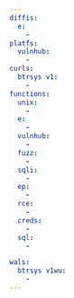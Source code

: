 ```yaml
---
diffis:
  e:
    -
platfs:
  vulnhub:
    -
curls:
  btrsys v1:
    -
functions:
  unix:
    -
  e:
    -
  vulnhub:
    -
  fuzz:
    -
  sqli:
    -
  ep:
    -
  rce:
    -
  creds:
    -
  sql:
    -

wals:
  btrsys v1wu:
    -
---
```

